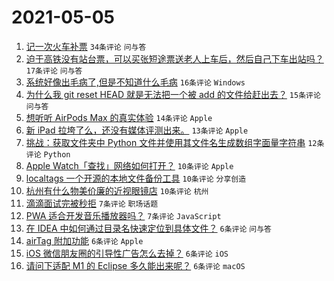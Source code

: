 # 2021-05-05

1. [记一次火车补票](https://www.v2ex.com/t/774934) `34条评论` `问与答`
1. [迫于高铁没有站台票，可以买张短途票送老人上车后，然后自己下车出站吗？](https://www.v2ex.com/t/774949) `17条评论` `问与答`
1. [系统好像出毛病了,但是不知道什么毛病](https://www.v2ex.com/t/774942) `16条评论` `Windows`
1. [为什么我 git reset HEAD 就是无法把一个被 add 的文件给赶出去？](https://www.v2ex.com/t/774950) `15条评论` `问与答`
1. [想听听 AirPods Max 的真实体验](https://www.v2ex.com/t/774955) `14条评论` `Apple`
1. [新 iPad 拉垮了么，还没有媒体评测出来。](https://www.v2ex.com/t/774945) `13条评论` `Apple`
1. [挑战：获取文件夹中 Python 文件并使用其文件名生成数组字面量字符串](https://www.v2ex.com/t/774944) `12条评论` `Python`
1. [Apple Watch「查找」网络如何打开？](https://www.v2ex.com/t/774939) `10条评论` `Apple`
1. [localtags 一个开源的本地文件备份工具](https://www.v2ex.com/t/774938) `10条评论` `分享创造`
1. [杭州有什么物美价廉的近视眼镜店](https://www.v2ex.com/t/774935) `10条评论` `杭州`
1. [滴滴面试完被秒拒](https://www.v2ex.com/t/774958) `7条评论` `职场话题`
1. [PWA 适合开发音乐播放器吗？](https://www.v2ex.com/t/774953) `7条评论` `JavaScript`
1. [在 IDEA 中如何通过目录名快速定位到具体文件？](https://www.v2ex.com/t/774954) `6条评论` `问与答`
1. [airTag 附加功能](https://www.v2ex.com/t/774952) `6条评论` `Apple`
1. [iOS 微信朋友圈的引导性广告怎么去掉？](https://www.v2ex.com/t/774948) `6条评论` `iOS`
1. [请问下适配 M1 的 Eclipse 多久能出来呢？](https://www.v2ex.com/t/774937) `6条评论` `macOS`

